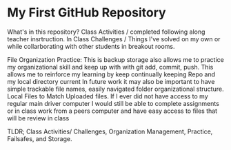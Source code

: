 # My First GitHub Repository
What's in this repository?
Class Activities / completed following along teacher insrtruction.
In Class Challenges / Things I've solved on my own or while collarborating with other students in breakout rooms.

File Organization Practice:
This is backup storage also allows me to practice my organizational skill and keep up with with git add, commit, push.
This allows me to reinforce my learning by keep continually keeping Repo and my local directory current In future work it may also be important to have simple trackable file names, easily navigated folder organizational structure. Local Files to Match Uploaded files. If I ever did not have access to my regular main driver computer I would still be able to complete assignments or in class work from a peers computer and have easy access to files that will be review in class

TLDR; Class Activities/ Challenges, Organization Management, Practice, Failsafes, and Storage.
